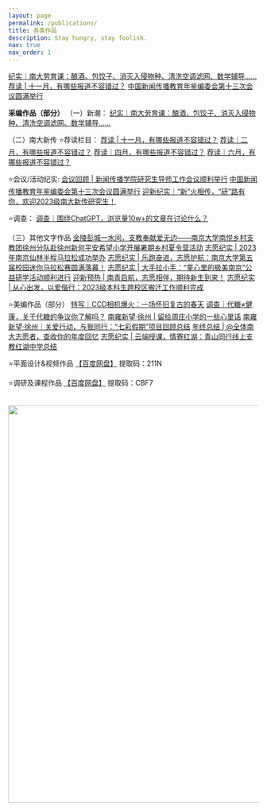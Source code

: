 ```yaml
---
layout: page
permalink: /publications/
title: 各类作品
description: Stay hungry, stay foolish.
nav: true
nav_order: 1
---
```


[纪实｜南大劳育课：酿酒、包饺子、消灭入侵物种、清洗空调滤网、数学辅导……](https://mp.weixin.qq.com/s/DzbDs9rzOmjSN6qEB1g_PQ)
[荐读 | 十一月，有哪些报道不容错过？](https://mp.weixin.qq.com/s/WNOqwycKNo-4JILpWAuSeg)
[中国新闻传播教育年鉴编委会第十三次会议圆满举行](https://mp.weixin.qq.com/s/tGjBsCvHHLbKoUlh2gQggA)

**采编作品（部分）**
（一）新潮：
[纪实｜南大劳育课：酿酒、包饺子、消灭入侵物种、清洗空调滤网、数学辅导……](https://mp.weixin.qq.com/s/DzbDs9rzOmjSN6qEB1g_PQ)

（二）南大新传
⭐️荐读栏目：
[荐读 | 十一月，有哪些报道不容错过？](https://mp.weixin.qq.com/s/WNOqwycKNo-4JILpWAuSeg)
[荐读｜二月，有哪些报道不容错过？](https://mp.weixin.qq.com/s/5bhvok7woH5sbawcK6xnTg)
[荐读｜四月，有哪些报道不容错过？](https://mp.weixin.qq.com/s/YZ40gGl-exWrgcP50yKjag)
[荐读｜六月，有哪些报道不容错过？](https://mp.weixin.qq.com/s/Qgb2wSt2P0gCd2ruM5XBYA)

⭐️会议/活动纪实:
[会议回顾 | 新闻传播学院研究生导师工作会议顺利举行](https://mp.weixin.qq.com/s/VRtGhOzk59r2HEyc1OckTg)
[中国新闻传播教育年鉴编委会第十三次会议圆满举行](https://mp.weixin.qq.com/s/tGjBsCvHHLbKoUlh2gQggA)
[迎新纪实｜“新”火相传，“研”路有你，欢迎2023级南大新传研究生！](https://mp.weixin.qq.com/s/0Z01O6pYmM8O4r3ernsH7w)

⭐️调查：
[调查｜围绕ChatGPT，浏览量10w+的文章在讨论什么？](https://mp.weixin.qq.com/s/sGczdGsbaBKbxMVodDKFhQ)


（三）其他文字作品
[金陵彭城一水间，支教奉献爱无边——南京大学南悦乡村支教团徐州分队赴徐州新何平安希望小学开展暑期乡村夏令营活动](http://www.86516edu.com/news/newsinfo278485.html)
[志愿纪实 | 2023年南京仙林半程马拉松成功举办](https://mp.weixin.qq.com/s/ghmwLsd2Bw6KWZ10598AAw)
[志愿纪实 | 乐跑奋进，志愿护航：南京大学第五届校园迷你马拉松赛圆满落幕！](https://mp.weixin.qq.com/s/eFplhzrxjHGLW1hj3LwXig)
[志愿纪实 | 大手拉小手：“童心里的极美南京”公益研学活动顺利进行](https://mp.weixin.qq.com/s/U1WmvObsNR-6ZdjFMzfkoA)
[迎新预热 | 南青启航，志愿相伴，期待新生到来！](https://mp.weixin.qq.com/s/3zka5WMOzK1eevrH3EZq8A)
[志愿纪实 | 从心出发，以爱偕行：2023级本科生跨校区搬迁工作顺利完成](https://mp.weixin.qq.com/s/5DT_CKDdZRx9L43ZLd-4Kg)

⭐️美编作品（部分）
[特写｜CCD相机爆火：一场怀旧复古的春天](https://mp.weixin.qq.com/s/0phoCaZVHIgbi3kGktuF5A)
[调查｜代糖≠健康，关于代糖的争议你了解吗？](https://mp.weixin.qq.com/s/dA5M0n1x0GGlJFmjiB2_Yg)
[南雍新望·徐州 | 留给周庄小学的一些心里话](https://mp.weixin.qq.com/s/xCov_GtECYg5NYmbfqewCw)
[南雍新望·徐州｜关爱行动，与我同行：“七彩假期”项目回顾总结](https://mp.weixin.qq.com/s/4ILO_uJRixXlrqRBV-m2Eg)
[年终总结 | @全体南大志愿者，查收你的年度回忆](https://mp.weixin.qq.com/s/FU-sWmTKn_tkTXjnmgDJuw)
[志愿纪实 | 云端授课，情寄红湖：青山同行线上支教红湖中学总结](https://mp.weixin.qq.com/s/6qy0E8lL4Ld8K8A5toAgag)

⭐️平面设计&视频作品
[【百度网盘】](https://pan.baidu.com/s/1iqRYy3V5XkHtb-Syh0tS6A?pwd=211N )
提取码：211N 

⭐️调研及课程作品
[【百度网盘】](链接：https://pan.baidu.com/s/1yMySK0e8R3resxqi5rbfrQ?pwd=CBF7 )
提取码：CBF7 

<br>
<a href="https://github.com/SocratesClub/SocratesClub.github.io/edit/master/_pages/publications.md">
  <img src="https://user-images.githubusercontent.com/543384/192227995-fdb3a693-2f68-4dc4-b9bd-06053066322f.png" width = "800" align="middle" />
</a>
<br>
